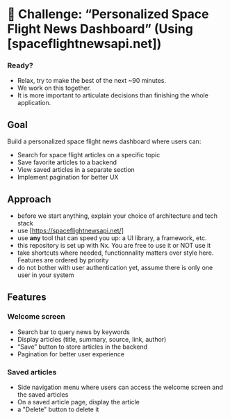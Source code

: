 # 🚀 Challenge: “Personalized Space Flight News Dashboard” (Using [spaceflightnewsapi.net])

### Ready?

* Relax, try to make the best of the next ~90 minutes.
* We work on this together.
* It is more important to articulate decisions than finishing the whole application.

## Goal

Build a personalized space flight news dashboard where users can:

* Search for space flight articles on a specific topic
* Save favorite articles to a backend
* View saved articles in a separate section
* Implement pagination for better UX

## Approach

* before we start anything, explain your choice of architecture and tech stack
* use [https://spaceflightnewsapi.net/]
* use **any** tool that can speed you up: a UI library, a framework, etc.
* this repository is set up with Nx. You are free to use it or NOT use it
* take shortcuts where needed, functionnality matters over style here. Features are ordered by priority
* do not bother with user authentication yet, assume there is only one user in your system

## Features

### Welcome screen

* Search bar to query news by keywords
* Display articles (title, summary, source, link, author)
* “Save” button to store articles in the backend
* Pagination for better user experience

### Saved articles

* Side navigation menu where users can access the welcome screen and the saved articles
* On a saved article page, display the article
* a "Delete" button to delete it
